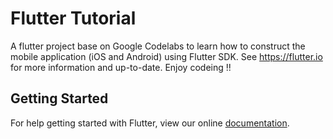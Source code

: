 # Flutter Tutorial

A flutter project base on Google Codelabs to learn how to construct the mobile application (iOS and Android) using Flutter SDK. See https://flutter.io for more information and up-to-date. Enjoy codeing !!

## Getting Started

For help getting started with Flutter, view our online
[documentation](https://flutter.io/).
